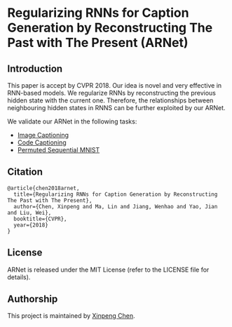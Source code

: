 # Regularizing RNNs for Caption Generation by Reconstructing The Past with The Present (ARNet)

## Introduction
This paper is accept by CVPR 2018. Our idea is novel and very effective in RNN-based models. We regularize RNNs by reconstructing the previous hidden state with the current one. Therefore, the relationships between neighbouring hidden states in RNNS can be further exploited by our ARNet.


We validate our ARNet in the following tasks:
 - [Image Captioning](https://github.com/chenxinpeng/ARNet/tree/master/image_captioning)
 - [Code Captioning](https://github.com/chenxinpeng/ARNet/tree/master/code_captioning)
 - [Permuted Sequential MNIST](https://github.com/chenxinpeng/ARNet/tree/master/permuted_sequential_mnist)


## Citation

    @article{chen2018arnet,
      title={Regularizing RNNs for Caption Generation by Reconstructing The Past with The Present},
      author={Chen, Xinpeng and Ma, Lin and Jiang, Wenhao and Yao, Jian and Liu, Wei},
      booktitle={CVPR},
      year={2018}
    }

## License
ARNet is released under the MIT License (refer to the LICENSE file for details).


## Authorship
This project is maintained by [Xinpeng Chen](https://chenxinpeng.github.io/).